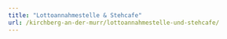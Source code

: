 ```yaml
---
title: "Lottoannahmestelle & Stehcafe"
url: /kirchberg-an-der-murr/lottoannahmestelle-und-stehcafe/
---
```

